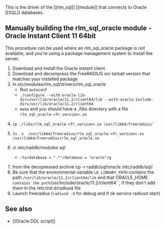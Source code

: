 This is the driver of the [[rlm_sql]] [[module]] that connects to Oracle [[SQL]] databases.

## Manually building the rlm_sql_oracle module - Oracle Instant Client 11 64bit
This procedure can be used where an rlm_sql_oracle package is not available, and you're using a package management system to install the server.

1. Download and install the Oracle instant client
2. Download and decompress the FreeRADIUS src tarball version that matches your installed package
3. In src/modules/rlm_sql/drivers/rlm_sql_oracle
    * Run ``autoconf``
    * ``./configure --with-oracle-lib-dir=/usr/lib/oracle/11.2/client64/lib --with-oracle-include-dir=/usr/lib/oracle/11.2/client64``
    * ``make`` and you should have a ./libs directory with a file ``rlm_sql_oracle-<fr_version>.so``
4.     cp ./libs/rlm_sql_oracle-<fr_version>.so /usr/lib64/freeradius/
6.     ln -s  /usr/lib64/freeradius/rlm_sql_oracle-<fr_version>.so /usr/lib64/freeradius/rlm_sql_oracle.so
6. vi /etc/raddb/modules sql
    *     :%s/database = ".*"/database = "oracle"/g
7. from the decopressed archive cp -r raddb/sql/oracle /etc/raddb/sql/
8. Be sure that the environmental variable ``LD_LIBRARY_PATH`` contains the path ``/usr/lib/oracle/11.2/client64/lib`` and that ORACLE_HOME``  contains the path ``/usr/include/oracle/11.2/client64``, if they don't add them in the /etc/init.d/radiusd file
9. Launch freeradius (``radiusd -X`` for debug and if ok service radiusd start)

## See also
* [[Oracle DDL script]]